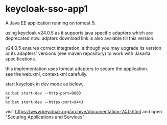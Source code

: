 # keycloak-sso-app1
A Java EE application running on tomcat 9.  

using keycloak v24.0.5 as it supports java specific adapters which are deprecated now. adpters download link is also avaiable till this version.  

v24.0.5 ensures correct integration, although you may upgrade its version or its adapters' versions (see maven repository) to work with Jakarta specifications.  

this implementation uses tomcat adapters to secure the application.  
see the web.xml, context.xml carefully.

start keycloak in dev mode as below,

```
kc.bat start-dev --http-port=9000  
or  
kc.bat start-dev --https-port=9443
```

visit https://www.keycloak.org/archive/documentation-24.0.html and open "Securing Applications and Services"
